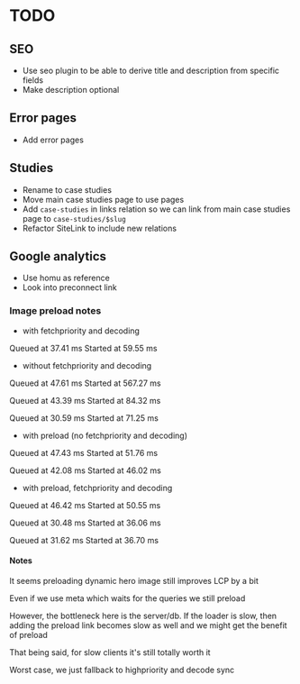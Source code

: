 # TODO

## SEO

- Use seo plugin to be able to derive title and description from specific fields
- Make description optional

## Error pages

- Add error pages

## Studies

- Rename to case studies
- Move main case studies page to use pages
- Add `case-studies` in links relation so we can link from main case studies page to `case-studies/$slug`
- Refactor SiteLink to include new relations

## Google analytics

- Use homu as reference
- Look into preconnect link




	
### Image preload notes

- with fetchpriority and decoding

Queued at 37.41 ms
Started at 59.55 ms

- without fetchpriority and decoding

Queued at 47.61 ms
Started at 567.27 ms

Queued at 43.39 ms
Started at 84.32 ms

Queued at 30.59 ms
Started at 71.25 ms

- with preload (no fetchpriority and decoding)

Queued at 47.43 ms
Started at 51.76 ms

Queued at 42.08 ms
Started at 46.02 ms

- with preload, fetchpriority and decoding

Queued at 46.42 ms
Started at 50.55 ms

Queued at 30.48 ms
Started at 36.06 ms

Queued at 31.62 ms
Started at 36.70 ms

#### Notes

It seems preloading dynamic hero image still improves LCP by a bit

Even if we use meta which waits for the queries we still preload

However, the bottleneck here is the server/db. If the loader is slow, then adding the preload link becomes slow as well and we might get the benefit of preload

That being said, for slow clients it's still totally worth it

Worst case, we just fallback to highpriority and decode sync
